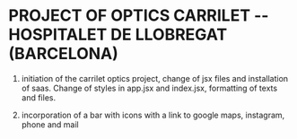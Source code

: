 # PROJECT OF OPTICS CARRILET -- HOSPITALET DE LLOBREGAT (BARCELONA)

1. initiation of the carrilet optics project, change of jsx files and installation of saas. Change of styles in app.jsx and index.jsx, formatting of texts and files.

2. incorporation of a bar with icons with a link to google maps, instagram, phone and mail
